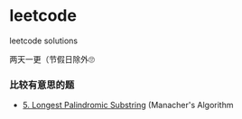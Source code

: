 # leetcode
leetcode solutions  

两天一更（节假日除外🙄️  

### 比较有意思的题

- [5. Longest Palindromic Substring](https://github.com/cucluoting/leetcode/blob/master/005Longest%20Palindromic%20Substring.md) (Manacher's Algorithm
